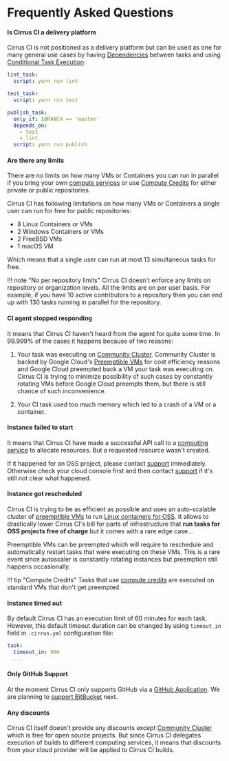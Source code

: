 # Frequently Asked Questions

#### Is Cirrus CI a delivery platform

Cirrus CI is not positioned as a delivery platform but can be used as one for many general use cases by having 
[Dependencies](guide/writing-tasks.md#dependencies) between tasks and using [Conditional Task Execution](guide/writing-tasks.md#conditional-task-execution):

```yaml
lint_task:
  script: yarn run lint

test_task:
  script: yarn run test

publish_task:
  only_if: $BRANCH == 'master'
  depends_on: 
    - test
    - lint
  script: yarn run publish
```

#### Are there any limits

There are no limits on how many VMs or Containers you can run in parallel 
if you bring your own [compute services](/guide/supported-computing-services.md)
or use [Compute Credits](/pricing.md#compute-credits) for 
either private or public repositories.

Cirrus CI has following limitations on how many VMs or Containers a single user can run for free for public repositories:

  * 8 Linux Containers or VMs
  * 2 Windows Containers or VMs
  * 2 FreeBSD VMs
  * 1 macOS VM
  
Which means that a single user can run at most 13 simultaneous tasks for free.

!!! note "No per repository limits"
    Cirrus CI doesn't enforce any limits on repository or organization levels. All the limits are on per user basis.
    For example, if you have 10 active contributors to a
    repository then you can end up with 130 tasks running in parallel
    for the repository.  

#### CI agent stopped responding

It means that Cirrus CI haven't heard from the agent for quite some time. In 99.999% of the cases 
it happens because of two reasons:

1. Your task was executing on [Community Cluster](guide/supported-computing-services.md#community-cluster).
Community Cluster is backed by Google Cloud's 
[Preemptible VMs](https://cloud.google.com/preemptible-vms/) for cost efficiency reasons and
Google Cloud preempted back a VM your task was executing on.
Cirrus CI is trying to minimize possibility of such cases 
by constantly rotating VMs before Google Cloud preempts them,
but there is still chance of such inconvenience.

2. Your CI task used too much memory which led to a crash of a VM or a container.

#### Instance failed to start

It means that Cirrus CI have made a successful API call to a [computing service](/guide/supported-computing-services.md) 
to allocate resources. But a requested resource wasn't created. 

If it happened for an OSS project, please contact [support](/support.md) immediately. Otherwise check your cloud console first 
and then contact [support](/support.md) if it's still not clear what happened.

#### Instance got rescheduled

Cirrus CI is trying to be as efficient as possible and uses an auto-scalable cluster of [preemptible VMs](https://cloud.google.com/preemptible-vms/)
to run [Linux containers for OSS](/guide/linux.md). It allows to drastically lower Cirrus CI's bill for parts of infrastructure
that **run tasks for OSS projects free of charge** but it comes with a rare edge case...

Preemptible VMs can be preempted which will require to reschedule and automatically restart tasks that were executing on these VMs. 
This is a rare event since autoscaler is constantly rotating instances but preemption still happens occasionally.

!!! tip "Compute Credits"
    Tasks that use [compute credits](/pricing.md#compute-credits) are executed on standard VMs that don't get preempted.    

#### Instance timed out

By default Cirrus CI has an execution limit of 60 minutes for each task. However, this default timeout duration can be changed
by using `timeout_in` field in `.cirrus.yml` configuration file:

```yaml
task:
  timeout_in: 90m
  ...
```

#### Only GitHub Support

At the moment Cirrus CI only supports GitHub via a [GitHub Application](https://github.com/apps/cirrus-ci). We are planning
to [support BitBucket](https://github.com/cirruslabs/cirrus-ci-docs/issues/9) next.

#### Any discounts

Cirrus CI itself doesn't provide any discounts except 
[Community Cluster](/guide/supported-computing-services.md#community-cluster)
which is free for open source projects. But since Cirrus CI 
delegates execution of builds to different computing services,
it means that discounts from your cloud provider will be applied to Cirrus CI builds.
